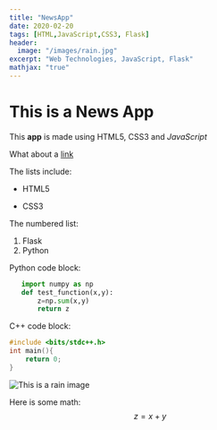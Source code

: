 ```yaml
---
title: "NewsApp"
date: 2020-02-20
tags: [HTML,JavaScript,CSS3, Flask]
header:
  image: "/images/rain.jpg"
excerpt: "Web Technologies, JavaScript, Flask"
mathjax: "true"
---
```

# This is a News App

This **app** is made using HTML5, CSS3 and *JavaScript*

What about a [link](https://www.javascript.com/)

The lists include:
* HTML5
+ CSS3

The numbered list:
1. Flask
2. Python

Python code block:
```python
   import numpy as np
   def test_function(x,y):
       z=np.sum(x,y)
       return z
```

C++ code block:
```cpp
#include <bits/stdc++.h>
int main(){
    return 0;
}
```
<img src="{{ site.url }}{{ site.baseurl }}/images/rain.jpg" alt="This is a rain image">

Here is some math:
$$z=x+y$$
